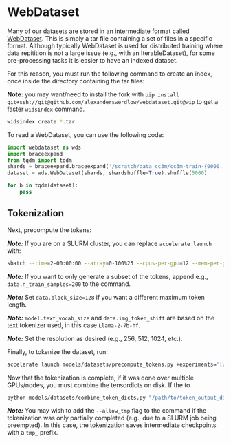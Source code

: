 # WebDataset

Many of our datasets are stored in an intermediate format called [WebDataset](https://github.com/webdataset/webdataset). This is simply a tar file containing a set of files in a specific format. Although typically WebDataset is used for distributed training where data repitition is not a large issue (e.g., with an IterableDataset), for some pre-processing tasks it is easier to have an indexed dataset.

For this reason, you must run the following command to create an index, once inside the directory containing the tar files:

**Note:** you may want/need to install the fork with `pip install git+ssh://git@github.com/alexanderswerdlow/webdataset.git@wip` to get a faster `widsindex` command.

```bash
widsindex create *.tar
```


To read a WebDataset, you can use the following code:

```python
import webdataset as wds
import braceexpand
from tqdm import tqdm
shards = braceexpand.braceexpand('/scratch/data_cc3m/cc3m-train-{0000..0575}.tar')
dataset = wds.WebDataset(shards, shardshuffle=True).shuffle(5000)

for b in tqdm(dataset):
    pass
```




## Tokenization

Next, precompute the tokens:

**_Note:_** If you are on a SLURM cluster, you can replace `accelerate launch` with:

```bash
sbatch --time=2-00:00:00 --array=0-100%25 --cpus-per-gpu=12 --mem-per-gpu=100G --nodes=1 --gpus-per-node=1 --partition=preempt --job-name=cambrian_precompute_tokens scripts/precompute_tokens_slurm.sh
```

**_Note:_** If you want to only generate a subset of the tokens, append e.g., `data.n_train_samples=200` to the command.

**_Note:_** Set `data.block_size=128` if you want a different maximum token length.

**_Note:_** `model.text_vocab_size` and `data.img_token_shift` are based on the text tokenizer used, in this case `Llama-2-7b-hf`.

**_Note:_** Set the resolution as desired (e.g., 256, 512, 1024, etc.).

Finally, to tokenize the dataset, run:

```bash
accelerate launch models/datasets/precompute_tokens.py +experiments='[webdataset,tokenize,vq16_t2i]' data.token_output_dir="/path/to/token_output_dir" data.resolution=512 data.use_chameleon=false loader.batch_size=16 data.raw_data_dir='/path/to/cambrian/jsons/Cambrian10M.jsonl' +model.text_vocab_size=32001 data.img_token_shift=32001 +data.use_identity_collate=true loader.num_workers=2 data.split_dataset=true +data.save_tmp_interval=3600 +data.use_slow_tokenizer=true +data.add_image_token=true
```

Now that the tokenization is complete, if it was done over multiple GPUs/nodes, you must combine the tensordicts on disk. If the to

```bash
python models/datasets/combine_token_dicts.py "/path/to/token_output_dir" --move_files --delete_after_combining --mem_efficient
```

**_Note:_** You may wish to add the `--allow_tmp` flag to the command if the tokenization was only partially completed (e.g., due to a SLURM job being preempted). In this case, the tokenization saves intermediate checkpoints with a `tmp_` prefix.